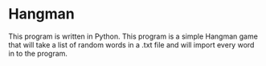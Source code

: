 # Hangman
This program is written in Python. This program is a simple Hangman game that will take a list of random words in a .txt file and will import every word in to the program.
